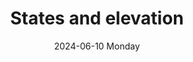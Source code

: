 ---
aliases: 
tags:
categories:
draft: false
slug: 
layout: states
githubrepo: 
keywords: 
type: showcase/tokens
date:
- 2024-06-10 Monday
description:
- WonyoungJang.org
title: States and elevation
lastMod: 2024-06-17
---